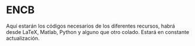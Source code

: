 # ENCB
Aquí estarán los códigos necesarios de los diferentes recursos, habrá desde LaTeX, Matlab, Python y alguno que otro colado. Estará en constante actualización.
